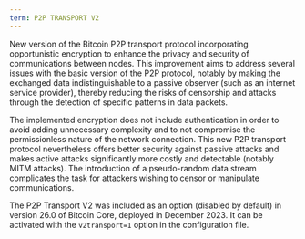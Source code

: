```yaml
---
term: P2P TRANSPORT V2
---
```


New version of the Bitcoin P2P transport protocol incorporating opportunistic encryption to enhance the privacy and security of communications between nodes. This improvement aims to address several issues with the basic version of the P2P protocol, notably by making the exchanged data indistinguishable to a passive observer (such as an internet service provider), thereby reducing the risks of censorship and attacks through the detection of specific patterns in data packets.

The implemented encryption does not include authentication in order to avoid adding unnecessary complexity and to not compromise the permissionless nature of the network connection. This new P2P transport protocol nevertheless offers better security against passive attacks and makes active attacks significantly more costly and detectable (notably MITM attacks). The introduction of a pseudo-random data stream complicates the task for attackers wishing to censor or manipulate communications.

The P2P Transport V2 was included as an option (disabled by default) in version 26.0 of Bitcoin Core, deployed in December 2023. It can be activated with the `v2transport=1` option in the configuration file.